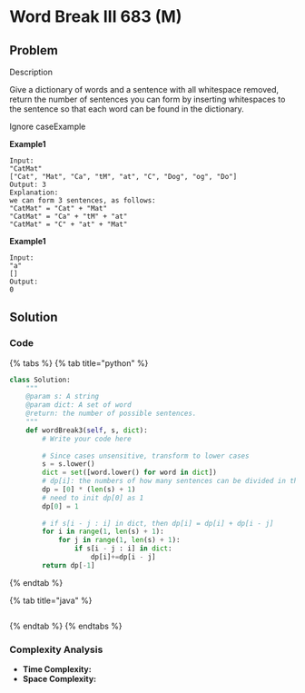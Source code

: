 # Word Break III 683 \(M\)

## Problem

Description

Give a dictionary of words and a sentence with all whitespace removed, return the number of sentences you can form by inserting whitespaces to the sentence so that each word can be found in the dictionary.

Ignore caseExample

**Example1**

```text
Input:
"CatMat"
["Cat", "Mat", "Ca", "tM", "at", "C", "Dog", "og", "Do"]
Output: 3
Explanation:
we can form 3 sentences, as follows:
"CatMat" = "Cat" + "Mat"
"CatMat" = "Ca" + "tM" + "at"
"CatMat" = "C" + "at" + "Mat"
```

**Example1**

```text
Input:
"a"
[]
Output: 
0
```

## Solution

### Code

{% tabs %}
{% tab title="python" %}
```python
class Solution:
    """
    @param s: A string
    @param dict: A set of word
    @return: the number of possible sentences.
    """
    def wordBreak3(self, s, dict):
        # Write your code here
        
        # Since cases unsensitive, transform to lower cases
        s = s.lower()
        dict = set([word.lower() for word in dict])
        # dp[i]: the numbers of how many sentences can be divided in the first ith characters
        dp = [0] * (len(s) + 1)
        # need to init dp[0] as 1 
        dp[0] = 1
        
        # if s[i - j : i] in dict, then dp[i] = dp[i] + dp[i - j]
        for i in range(1, len(s) + 1):
            for j in range(1, len(s) + 1):
                if s[i - j : i] in dict:
                    dp[i]+=dp[i - j]
        return dp[-1]

```
{% endtab %}

{% tab title="java" %}
```

```
{% endtab %}
{% endtabs %}

### Complexity Analysis

* **Time Complexity:**
* **Space Complexity:**

